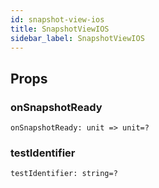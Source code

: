 ```yaml
---
id: snapshot-view-ios
title: SnapshotViewIOS
sidebar_label: SnapshotViewIOS
---
```


## Props

### onSnapshotReady

```reason
onSnapshotReady: unit => unit=?
```

### testIdentifier

```reason
testIdentifier: string=?
```
